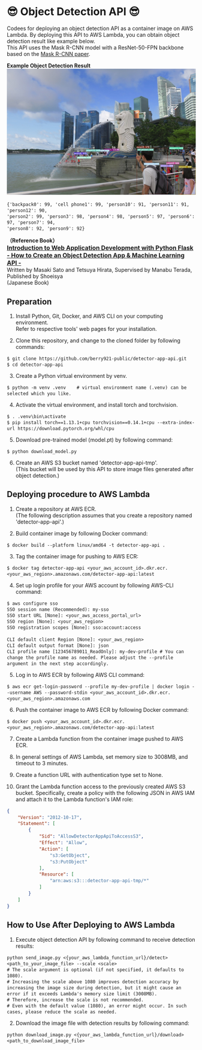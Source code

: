 # 😎 Object Detection API 😎

Codees for deploying an object detection API as a container image on AWS Lambda. By deploying this API to AWS Lambda, you can obtain object detection result like example below.\
This API uses the Mask R-CNN model with a ResNet-50-FPN backbone based on the [Mask R-CNN paper](https://arxiv.org/abs/1703.06870).

**Example Object Detection Result**\
<img src='./marlion.jpg' alt='before' width='800px'></img>
```shell
{'backpack0': 99, 'cell phone1': 99, 'person10': 91, 'person11': 91, 'person12': 90, 
'person2': 99, 'person3': 98, 'person4': 98, 'person5': 97, 'person6': 97, 'person7': 94, 
'person8': 92, 'person9': 92}
```
**（Reference Book）\
<font size="3">[Introduction to Web Application Development with Python Flask - How to Create an Object Detection App & Machine Learning API -](https://www.shoeisha.co.jp/book/detail/9784798175164)</font>**\
Written by Masaki Sato and Tetsuya Hirata, Supervised by Manabu Terada, Published by Shoeisya\
(Japanese Book)

## Preparation

1. Install Python, Git, Docker, and AWS CLI on your computing environment.\
Refer to respective tools' web pages for your installation.

2. Clone this repository, and change to the cloned folder by following commands:
```shell
$ git clone https://github.com/berry921-public/detector-app-api.git
$ cd detector-app-api
```
3. Create a Python virtual environment by venv.
```shell
$ python -m venv .venv    # virtual environment name (.venv) can be selected which you like.
```
4. Activate the virtual environment, and install torch and torchvision.
```shell
$ . .venv\bin\activate
$ pip install torch==1.13.1+cpu torchvision==0.14.1+cpu --extra-index-url https://download.pytorch.org/whl/cpu
```
5. Download pre-trained model (model.pt) by following command:
```shell
$ python download_model.py
```
6. Create an AWS S3 bucket named 'detector-app-api-tmp'.\
(This bucket will be used by this API to store image files generated after object detection.)

## Deploying procedure to AWS Lambda

1. Create a repository at AWS ECR.\
(The following description assumes that you create a repository named 'detector-app-api'.)

2. Build container image by following Docker command:
```shell
$ docker build --platform linux/amd64 -t detector-app-api .
```
3. Tag the container image for pushing to AWS ECR:
```shell
$ docker tag detector-app-api <your_aws_account_id>.dkr.ecr.<your_aws_region>.amazonaws.com/detector-app-api:latest
```
4. Set up login profile for your AWS account by following AWS-CLI command:
```shell
$ aws configure sso
SSO session name (Recommended): my-sso
SSO start URL [None]: <your_aws_access_portal_url>
SSO region [None]: <your_aws_region>
SSO registration scopes [None]: sso:account:access

CLI default client Region [None]: <your_aws_region>
CLI default output format [None]: json
CLI profile name [123456789011_ReadOnly]: my-dev-profile # You can change the profile name as needed. Please adjust the --profile argument in the next step accordingly.
```
5. Log in to AWS ECR by following AWS CLI command:
```shell
$ aws ecr get-login-password --profile my-dev-profile | docker login --username AWS --password-stdin <your_aws_account_id>.dkr.ecr.<your_aws_region>.amazonaws.com
```
6. Push the container image to AWS ECR by following Docker command:
```shell
$ docker push <your_aws_account_id>.dkr.ecr.<your_aws_region>.amazonaws.com/detector-app-api:latest
```
7. Create a Lambda function from the container image pushed to AWS ECR.

8. In general settings of AWS Lambda, set memory size to 3008MB, and timeout to 3 minutes.

9. Create a function URL with authentication type set to None.

10. Grant the Lambda function access to the previously created AWS S3 bucket. Specifically, create a policy with the following JSON in AWS IAM and attach it to the Lambda function's IAM role:
```json
{
    "Version": "2012-10-17",
    "Statement": [
        {
            "Sid": "AllowDetectorAppApiToAccessS3",
            "Effect": "Allow",
            "Action": [
                "s3:GetObject",
                "s3:PutObject"
            ],
            "Resource": [
                "arn:aws:s3:::detector-app-api-tmp/*"
            ]
        }
    ]
}
```

## How to Use After Deploying to AWS Lambda

1. Execute object detection API by following command to receive detection results:
```shell
python send_image.py <{your_aws_lambda_function_url}/detect> <path_to_your_image_file> --scale <scale>
# The scale argument is optional (if not specified, it defaults to 1080).
# Increasing the scale above 1080 improves detection accuracy by increasing the image size during detection, but it might cause an error if it exceeds Lambda's memory size limit (3008MB).
# Therefore, increase the scale is not recommended.
# Even with the default value (1080), an error might occur. In such cases, please reduce the scale as needed.
```
2. Download the image file with detection results by following command:
```shell
python download_image.py <{your_aws_lambda_function_url}/download> <path_to_download_image_file>
```